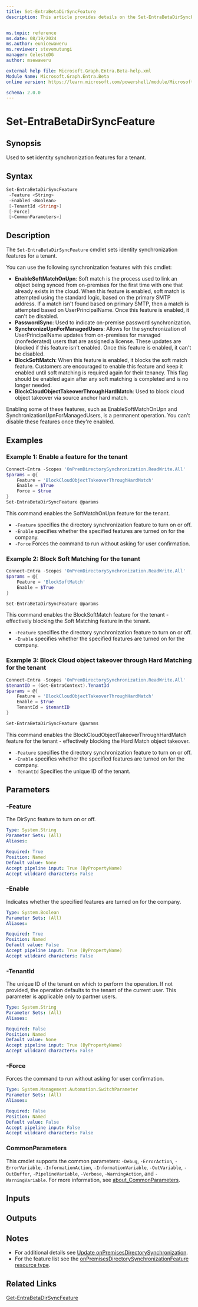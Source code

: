 ```yaml
---
title: Set-EntraBetaDirSyncFeature
description: This article provides details on the Set-EntraBetaDirSyncFeature command.


ms.topic: reference
ms.date: 08/19/2024
ms.author: eunicewaweru
ms.reviewer: stevemutungi
manager: CelesteDG
author: msewaweru

external help file: Microsoft.Graph.Entra.Beta-help.xml
Module Name: Microsoft.Graph.Entra.Beta
online version: https://learn.microsoft.com/powershell/module/Microsoft.Graph.Entra.Beta/Set-EntraBetaDirSyncFeature

schema: 2.0.0
---
```


# Set-EntraBetaDirSyncFeature

## Synopsis

Used to set identity synchronization features for a tenant.

## Syntax

```powershell
Set-EntraBetaDirSyncFeature
 -Feature <String>
 -Enabled <Boolean>
 [-TenantId <String>]
 [-Force]
 [<CommonParameters>]
```

## Description

The `Set-EntraBetaDirSyncFeature` cmdlet sets identity synchronization features for a tenant.  

You can use the following synchronization features with this cmdlet:  

- **EnableSoftMatchOnUpn**: Soft match is the process used to link an object being synced from on-premises for the first time with one that already exists in the cloud. When this feature is enabled, soft match is attempted using the standard logic, based on the primary SMTP address. If a match isn't found based on primary SMTP, then a match is attempted based on UserPrincipalName. Once this feature is enabled, it can't be disabled.
- **PasswordSync**: Used to indicate on-premise password synchronization.
- **SynchronizeUpnForManagedUsers**: Allows for the synchronization of UserPrincipalName updates from on-premises for managed (nonfederated) users that are assigned a license. These updates are blocked if this feature isn't enabled. Once this feature is enabled, it can't be disabled.
- **BlockSoftMatch**: When this feature is enabled, it blocks the soft match feature. Customers are encouraged to enable this feature and keep it enabled until soft matching is required again for their tenancy. This flag should be enabled again after any soft matching is completed and is no longer needed.
- **BlockCloudObjectTakeoverThroughHardMatch**: Used to block cloud object takeover via source anchor hard match.

Enabling some of these features, such as EnableSoftMatchOnUpn and SynchronizationUpnForManagedUsers, is a permanent operation.
You can't disable these features once they're enabled.

## Examples

### Example 1: Enable a feature for the tenant

```powershell
Connect-Entra -Scopes 'OnPremDirectorySynchronization.ReadWrite.All'
$params = @{
    Feature = 'BlockCloudObjectTakeoverThroughHardMatch'
    Enable = $True
    Force = $true
}
Set-EntraBetaDirSyncFeature @params
```

This command enables the SoftMatchOnUpn feature for the tenant.

- `-Feature` specifies the directory synchronization feature to turn on or off.
- `-Enable` specifies whether the specified features are turned on for the company.
- `-Force` Forces the command to run without asking for user confirmation.

### Example 2: Block Soft Matching for the tenant

```powershell
Connect-Entra -Scopes 'OnPremDirectorySynchronization.ReadWrite.All'
$params = @{
    Feature = 'BlockSoftMatch'
    Enable = $True
}

Set-EntraBetaDirSyncFeature @params
```

This command enables the BlockSoftMatch feature for the tenant - effectively blocking the Soft Matching feature in the tenant.

- `-Feature` specifies the directory synchronization feature to turn on or off.
- `-Enable` specifies whether the specified features are turned on for the company.

### Example 3: Block Cloud object takeover through Hard Matching for the tenant

```powershell
Connect-Entra -Scopes 'OnPremDirectorySynchronization.ReadWrite.All'
$tenantID = (Get-EntraContext).TenantId
$params = @{
    Feature = 'BlockCloudObjectTakeoverThroughHardMatch'
    Enable = $True
    TenantId = $tenantID
}

Set-EntraBetaDirSyncFeature @params
```

This command enables the BlockCloudObjectTakeoverThroughHardMatch feature for the tenant - effectively blocking the Hard Match object takeover.

- `-Feature` specifies the directory synchronization feature to turn on or off.
- `-Enable` specifies whether the specified features are turned on for the company.
- `-TenantId` Specifies the unique ID of the tenant.

## Parameters

### -Feature

The DirSync feature to turn on or off.

```yaml
Type: System.String
Parameter Sets: (All)
Aliases:

Required: True
Position: Named
Default value: None
Accept pipeline input: True (ByPropertyName)
Accept wildcard characters: False
```

### -Enable

Indicates whether the specified features are turned on for the company.

```yaml
Type: System.Boolean
Parameter Sets: (All)
Aliases:

Required: True
Position: Named
Default value: False
Accept pipeline input: True (ByPropertyName)
Accept wildcard characters: False
```

### -TenantId

The unique ID of the tenant on which to perform the operation. If not provided, the operation defaults to the tenant of the current user. This parameter is applicable only to partner users.

```yaml
Type: System.String
Parameter Sets: (All)
Aliases:

Required: False
Position: Named
Default value: None
Accept pipeline input: True (ByPropertyName)
Accept wildcard characters: False
```

### -Force

Forces the command to run without asking for user confirmation.

```yaml
Type: System.Management.Automation.SwitchParameter
Parameter Sets: (All)
Aliases:

Required: False
Position: Named
Default value: False
Accept pipeline input: False
Accept wildcard characters: False
```

### CommonParameters

This cmdlet supports the common parameters: `-Debug`, `-ErrorAction`, `-ErrorVariable`, `-InformationAction`, `-InformationVariable`, `-OutVariable`, `-OutBuffer`, `-PipelineVariable`, `-Verbose`, `-WarningAction`, and `-WarningVariable`. For more information, see [about_CommonParameters](https://go.microsoft.com/fwlink/?LinkID=113216).

## Inputs

## Outputs

## Notes

- For additional details see [Update onPremisesDirectorySynchronization](https://learn.microsoft.com/graph/api/onpremisesdirectorysynchronization-update).
- For the feature list see the [onPremisesDirectorySynchronizationFeature resource type](https://learn.microsoft.com/graph/api/resources/onpremisesdirectorysynchronizationfeature).

## Related Links

[Get-EntraBetaDirSyncFeature](Get-EntraBetaDirSyncFeature.md)
